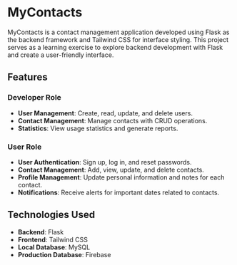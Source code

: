 # MyContacts

MyContacts is a contact management application developed using Flask as the backend framework and Tailwind CSS for interface styling. This project serves as a learning exercise to explore backend development with Flask and create a user-friendly interface.

## Features

### Developer Role
- **User Management**: Create, read, update, and delete users.
- **Contact Management**: Manage contacts with CRUD operations.
- **Statistics**: View usage statistics and generate reports.

### User Role
- **User Authentication**: Sign up, log in, and reset passwords.
- **Contact Management**: Add, view, update, and delete contacts.
- **Profile Management**: Update personal information and notes for each contact.
- **Notifications**: Receive alerts for important dates related to contacts.

## Technologies Used
- **Backend**: Flask
- **Frontend**: Tailwind CSS
- **Local Database**: MySQL
- **Production Database**: Firebase
